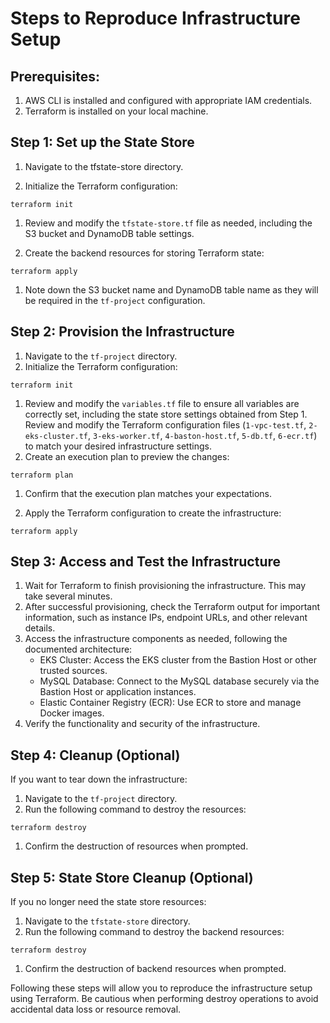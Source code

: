 # Steps to Reproduce Infrastructure Setup

## Prerequisites:
1. AWS CLI is installed and configured with appropriate IAM credentials.
1. Terraform is installed on your local machine.

## Step 1: Set up the State Store
1. Navigate to the tfstate-store directory.

1. Initialize the Terraform configuration:
```
terraform init
```
1. Review and modify the `tfstate-store.tf` file as needed, including the S3 bucket and DynamoDB table settings.

1. Create the backend resources for storing Terraform state:
```
terraform apply
```
1. Note down the S3 bucket name and DynamoDB table name as they will be required in the `tf-project` configuration.

## Step 2: Provision the Infrastructure
1. Navigate to the `tf-project` directory.
1. Initialize the Terraform configuration:
```
terraform init
```
1. Review and modify the `variables.tf` file to ensure all variables are correctly set, including the state store settings obtained from Step 1.
Review and modify the Terraform configuration files (`1-vpc-test.tf`, `2-eks-cluster.tf`, `3-eks-worker.tf`, `4-baston-host.tf`, `5-db.tf`, `6-ecr.tf`) to match your desired infrastructure settings.
1. Create an execution plan to preview the changes:
```
terraform plan
```
1. Confirm that the execution plan matches your expectations.

1. Apply the Terraform configuration to create the infrastructure:
```
terraform apply
```

## Step 3: Access and Test the Infrastructure
1. Wait for Terraform to finish provisioning the infrastructure. This may take several minutes.
1. After successful provisioning, check the Terraform output for important information, such as instance IPs, endpoint URLs, and other relevant details.
1. Access the infrastructure components as needed, following the documented architecture:
   - EKS Cluster: Access the EKS cluster from the Bastion Host or other trusted sources.
   - MySQL Database: Connect to the MySQL database securely via the Bastion Host or application instances.
   - Elastic Container Registry (ECR): Use ECR to store and manage Docker images.
1. Verify the functionality and security of the infrastructure.

## Step 4: Cleanup (Optional)

If you want to tear down the infrastructure:
1. Navigate to the `tf-project` directory.
1. Run the following command to destroy the resources:
```
terraform destroy
```
1. Confirm the destruction of resources when prompted.

## Step 5: State Store Cleanup (Optional)

If you no longer need the state store resources:
1. Navigate to the `tfstate-store` directory.
1. Run the following command to destroy the backend resources:
```
terraform destroy
```
1. Confirm the destruction of backend resources when prompted.

Following these steps will allow you to reproduce the infrastructure setup using Terraform. Be cautious when performing destroy operations to avoid accidental data loss or resource removal.